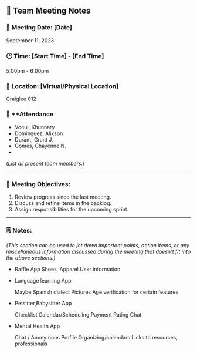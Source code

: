 ## 📝 **Team Meeting Notes**

### 📅 **Meeting Date**: [Date]
September 11, 2023 

### 🕒 **Time**: [Start Time] - [End Time]
5:00pm - 6:00pm 

### 📍 **Location**: [Virtual/Physical Location]
Craiglee 012

### 📣 **Attendance
- Voeul, Khunnary
- Dominguez, Alixson
- Durant, Grant J.
- Gomes, Chayenne N.
- 
*(List all present team members.)*

---

### 🎯 **Meeting Objectives**:

1. Review progress since the last meeting.
2. Discuss and refine items in the backlog.
3. Assign responsibilities for the upcoming sprint.

---

### 🗒️ **Notes**:

*(This section can be used to jot down important points, action items, or any miscellaneous information discussed during the meeting that doesn't fit into the above sections.)*

- Raffle App
  Shoes, Apparel
  User information

- Language learning App
  
  Maybe Spanish dialect
  Pictures
  Age verification for certain features
  
- Petsitter,Babysitter App
  
  Checklist
  Calendar/Scheduling
  Payment
  Rating
  Chat

- Mental Health App
  
  Chat / Anonymous
  Profile
  Organizing/calendars
  Links to resources, professionals 
  

  
  
